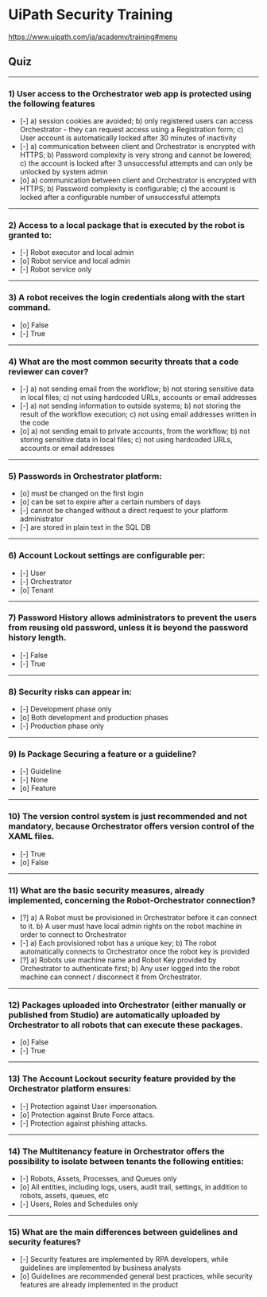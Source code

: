 
# UiPath Security Training

https://www.uipath.com/ja/academy/training#menu

## Quiz

---

### 1) User access to the Orchestrator web app is protected using the following features
- [-] a) session cookies are avoided; b) only registered users can access Orchestrator - they can request access using a Registration form; c) User account is automatically locked after 30 minutes of inactivity
- [-] a) communication between client and Orchestrator is encrypted with HTTPS; b) Password complexity is very strong and cannot be lowered; c) the account is locked after 3 unsuccessful attempts and can only be unlocked by system admin
- [o] a) communication between client and Orchestrator is encrypted with HTTPS; b) Password complexity is configurable; c) the account is locked after a configurable number of unsuccessful attempts

---

### 2) Access to a local package that is executed by the robot is granted to:
- [-] Robot executor and local admin
- [o] Robot service and local admin
- [-] Robot service only

---

### 3) A robot receives the login credentials along with the start command.
- [o] False
- [-] True

---

### 4) What are the most common security threats that a code reviewer can cover?
- [-] a) not sending email from the workflow; b) not storing sensitive data in local files; c) not using hardcoded URLs, accounts or email addresses
- [-] a) not sending information to outside systems; b) not storing the result of the workflow execution; c) not using email addresses written in the code
- [o] a) not sending email to private accounts, from the workflow; b) not storing sensitive data in local files; c) not using hardcoded URLs, accounts or email addresses

---

### 5) Passwords in Orchestrator platform:
- [o] must be changed on the first login
- [o] can be set to expire after a certain numbers of days
- [-] cannot be changed without a direct request to your platform administrator
- [-] are stored in plain text in the SQL DB

---

### 6) Account Lockout settings are configurable per:
- [-] User
- [-] Orchestrator
- [o] Tenant

---

### 7) Password History allows administrators to prevent the users from reusing old password, unless it is beyond the password history length.
- [-] False
- [-] True

---

### 8) Security risks can appear in:
- [-] Development phase only
- [o] Both development and production phases
- [-] Production phase only

---

### 9) Is Package Securing a feature or a guideline?
- [-] Guideline
- [-] None
- [o] Feature

---

### 10) The version control system is just recommended and not mandatory, because Orchestrator offers version control of the XAML files.
- [-] True
- [o] False

---

### 11) What are the basic security measures, already implemented, concerning the Robot-Orchestrator connection?
- [?] a) A Robot must be provisioned in Orchestrator before it can connect to it. b) A user must have local admin rights on the robot machine in order to connect to Orchestrator
- [-] a) Each provisioned robot has a unique key; b) The robot automatically connects to Orchestrator once the robot key is provided
- [?] a) Robots use machine name and Robot Key provided by Orchestrator to authenticate first; b) Any user logged into the robot machine can connect / disconnect it from Orchestrator.

---

### 12) Packages uploaded into Orchestrator (either manually or published from Studio) are automatically uploaded by Orchestrator to all robots that can execute these packages.
- [o] False
- [-] True

---

### 13) The Account Lockout security feature provided by the Orchestrator platform ensures:
- [-] Protection against User impersonation.
- [o] Protection against Brute Force attacs.
- [-] Protection against phishing attacks.

---

### 14) The Multitenancy feature in Orchestrator offers the possibility to isolate between tenants the following entities:
- [-] Robots, Assets, Processes, and Queues only
- [o] All entities, including logs, users, audit trail, settings, in addition to robots, assets, queues, etc
- [-] Users, Roles and Schedules only

---

### 15) What are the main differences between guidelines and security features?
- [-] Security features are implemented by RPA developers, while guidelines are implemented by business analysts
- [o] Guidelines are recommended general best practices, while security features are already implemented in the product
